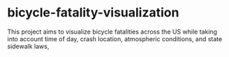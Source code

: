 bicycle-fatality-visualization
==============================

This project aims to visualize bicycle fatalities across the US while taking into account time of day, crash location, atmospheric conditions, and state sidewalk laws,
